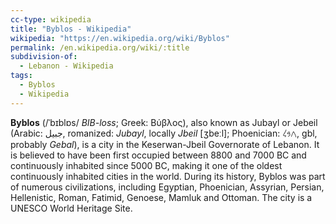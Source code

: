 ```yaml
---
cc-type: wikipedia
title: "Byblos - Wikipedia"
wikipedia: "https://en.wikipedia.org/wiki/Byblos"
permalink: /en.wikipedia.org/wiki/:title
subdivision-of:
  - Lebanon - Wikipedia
tags:
  - Byblos
  - Wikipedia
---
```

**Byblos** (/ˈbɪblɒs/ *BIB-loss*; Greek: Βύβλος), also known as Jubayl or Jebeil (Arabic: جبيل, romanized: *Jubayl*, locally *Jbeil* [ʒbeːl]; Phoenician: 𐤂𐤁𐤋, gbl, probably *Gebal*), is a city in the Keserwan-Jbeil Governorate of Lebanon. It is believed to have been first occupied between 8800 and 7000 BC and continuously inhabited since 5000 BC, making it one of the oldest continuously inhabited cities in the world. During its history, Byblos was part of numerous civilizations, including Egyptian, Phoenician, Assyrian, Persian, Hellenistic, Roman, Fatimid, Genoese, Mamluk and Ottoman. The city is a UNESCO World Heritage Site.